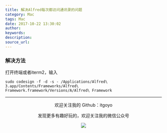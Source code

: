 ```yaml
---
title: 解决Alfred每次都访问通讯录的问题
category: Mac
tags: Mac
date: 2017-10-22 13:30:02
author:
keywords:
description:
source_url:
---
```

### 解决方法

打开终端或者iterm2，输入
```
sudo codesign -f -d -s - /Applications/Alfred\ 3.app/Contents/Frameworks/Alfred\ Framework.framework/Versions/A/Alfred\ Framework

```





---

<div align=center>
欢迎关注我的 Github：itgoyo<br>

发现更多有趣好玩的，欢迎关注我的微信公众号

![](/assets/getqrcode.jpeg)
</div>
